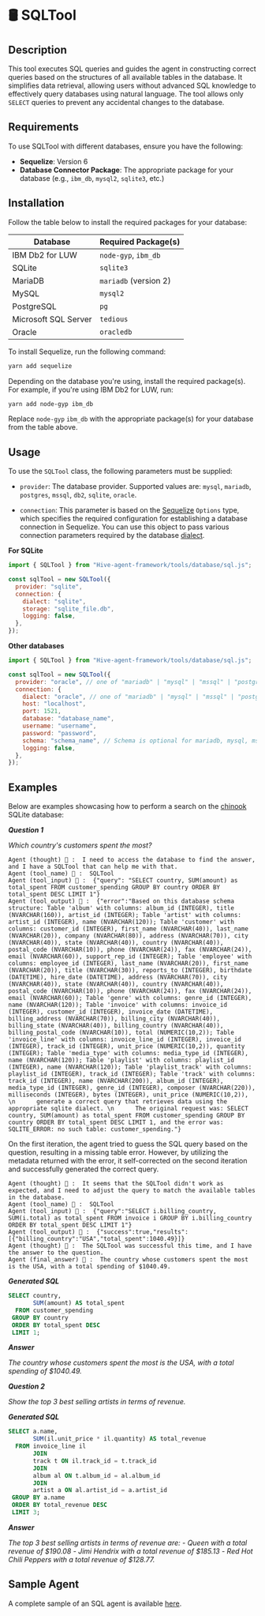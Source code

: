 # 🛢️ SQLTool

## Description

This tool executes SQL queries and guides the agent in constructing correct queries based on the structures of all available tables in the database. It simplifies data retrieval, allowing users without advanced SQL knowledge to effectively query databases using natural language. The tool allows only `SELECT` queries to prevent any accidental changes to the database.

## Requirements

To use SQLTool with different databases, ensure you have the following:

- **Sequelize**: Version 6
- **Database Connector Package**: The appropriate package for your database (e.g., `ibm_db`, `mysql2`, `sqlite3`, etc.)

## Installation

Follow the table below to install the required packages for your database:

| Database             | Required Package(s)   |
| -------------------- | --------------------- |
| IBM Db2 for LUW      | `node-gyp`, `ibm_db`  |
| SQLite               | `sqlite3`             |
| MariaDB              | `mariadb` (version 2) |
| MySQL                | `mysql2`              |
| PostgreSQL           | `pg`                  |
| Microsoft SQL Server | `tedious`             |
| Oracle               | `oracledb`            |

To install Sequelize, run the following command:

```bash
yarn add sequelize
```

Depending on the database you're using, install the required package(s). For example, if you're using IBM Db2 for LUW, run:

```bash
yarn add node-gyp ibm_db
```

Replace `node-gyp` `ibm_db` with the appropriate package(s) for your database from the table above.

## Usage

To use the `SQLTool` class, the following parameters must be supplied:

- `provider`: The database provider. Supported values are: `mysql`, `mariadb`, `postgres`, `mssql`, `db2`, `sqlite`, `oracle`.

- `connection`: This parameter is based on the [Sequelize](https://sequelize.org/api/v6/class/src/sequelize.js~sequelize#instance-constructor-constructor) `Options` type, which specifies the required configuration for establishing a database connection in Sequelize. You can use this object to pass various connection parameters required by the database [dialect](https://sequelize.org/docs/v6/other-topics/dialect-specific-things/).

**For SQLite**

```js
import { SQLTool } from "Hive-agent-framework/tools/database/sql.js";

const sqlTool = new SQLTool({
  provider: "sqlite",
  connection: {
    dialect: "sqlite",
    storage: "sqlite_file.db",
    logging: false,
  },
});
```

**Other databases**

```js
import { SQLTool } from "Hive-agent-framework/tools/database/sql.js";

const sqlTool = new SQLTool({
  provider: "oracle", // one of "mariadb" | "mysql" | "mssql" | "postgres" | "db2"
  connection: {
    dialect: "oracle", // one of "mariadb" | "mysql" | "mssql" | "postgres" | "db2"
    host: "localhost",
    port: 1521,
    database: "database_name",
    username: "username",
    password: "password",
    schema: "schema_name", // Schema is optional for mariadb, mysql, mssql, postgres
    logging: false,
  },
});
```

## Examples

Below are examples showcasing how to perform a search on the [chinook](https://github.com/lerocha/chinook-database) SQLite database:

**_Question 1_**

_Which country's customers spent the most?_

```
Agent (thought) 🤖 :  I need to access the database to find the answer, and I have a SQLTool that can help me with that.
Agent (tool_name) 🤖 :  SQLTool
Agent (tool_input) 🤖 :  {"query": "SELECT country, SUM(amount) as total_spent FROM customer_spending GROUP BY country ORDER BY total_spent DESC LIMIT 1"}
Agent (tool_output) 🤖 :  {"error":"Based on this database schema structure: Table 'album' with columns: album_id (INTEGER), title (NVARCHAR(160)), artist_id (INTEGER); Table 'artist' with columns: artist_id (INTEGER), name (NVARCHAR(120)); Table 'customer' with columns: customer_id (INTEGER), first_name (NVARCHAR(40)), last_name (NVARCHAR(20)), company (NVARCHAR(80)), address (NVARCHAR(70)), city (NVARCHAR(40)), state (NVARCHAR(40)), country (NVARCHAR(40)), postal_code (NVARCHAR(10)), phone (NVARCHAR(24)), fax (NVARCHAR(24)), email (NVARCHAR(60)), support_rep_id (INTEGER); Table 'employee' with columns: employee_id (INTEGER), last_name (NVARCHAR(20)), first_name (NVARCHAR(20)), title (NVARCHAR(30)), reports_to (INTEGER), birthdate (DATETIME), hire_date (DATETIME), address (NVARCHAR(70)), city (NVARCHAR(40)), state (NVARCHAR(40)), country (NVARCHAR(40)), postal_code (NVARCHAR(10)), phone (NVARCHAR(24)), fax (NVARCHAR(24)), email (NVARCHAR(60)); Table 'genre' with columns: genre_id (INTEGER), name (NVARCHAR(120)); Table 'invoice' with columns: invoice_id (INTEGER), customer_id (INTEGER), invoice_date (DATETIME), billing_address (NVARCHAR(70)), billing_city (NVARCHAR(40)), billing_state (NVARCHAR(40)), billing_country (NVARCHAR(40)), billing_postal_code (NVARCHAR(10)), total (NUMERIC(10,2)); Table 'invoice_line' with columns: invoice_line_id (INTEGER), invoice_id (INTEGER), track_id (INTEGER), unit_price (NUMERIC(10,2)), quantity (INTEGER); Table 'media_type' with columns: media_type_id (INTEGER), name (NVARCHAR(120)); Table 'playlist' with columns: playlist_id (INTEGER), name (NVARCHAR(120)); Table 'playlist_track' with columns: playlist_id (INTEGER), track_id (INTEGER); Table 'track' with columns: track_id (INTEGER), name (NVARCHAR(200)), album_id (INTEGER), media_type_id (INTEGER), genre_id (INTEGER), composer (NVARCHAR(220)), milliseconds (INTEGER), bytes (INTEGER), unit_price (NUMERIC(10,2)), \n      generate a correct query that retrieves data using the appropriate sqlite dialect. \n      The original request was: SELECT country, SUM(amount) as total_spent FROM customer_spending GROUP BY country ORDER BY total_spent DESC LIMIT 1, and the error was: SQLITE_ERROR: no such table: customer_spending."}
```

On the first iteration, the agent tried to guess the SQL query based on the question, resulting in a missing table error. However, by utilizing the metadata returned with the error, it self-corrected on the second iteration and successfully generated the correct query.

```
Agent (thought) 🤖 :  It seems that the SQLTool didn't work as expected, and I need to adjust the query to match the available tables in the database.
Agent (tool_name) 🤖 :  SQLTool
Agent (tool_input) 🤖 :  {"query":"SELECT i.billing_country, SUM(i.total) as total_spent FROM invoice i GROUP BY i.billing_country ORDER BY total_spent DESC LIMIT 1"}
Agent (tool_output) 🤖 :  {"success":true,"results":[{"billing_country":"USA","total_spent":1040.49}]}
Agent (thought) 🤖 :  The SQLTool was successful this time, and I have the answer to the question.
Agent (final_answer) 🤖 :  The country whose customers spent the most is the USA, with a total spending of $1040.49.
```

**_Generated SQL_**

```sql
SELECT country,
       SUM(amount) AS total_spent
  FROM customer_spending
 GROUP BY country
 ORDER BY total_spent DESC
 LIMIT 1;
```

**_Answer_**

_The country whose customers spent the most is the USA, with a total spending of $1040.49._

**_Question 2_**

_Show the top 3 best selling artists in terms of revenue._

**_Generated SQL_**

```sql
SELECT a.name,
       SUM(il.unit_price * il.quantity) AS total_revenue
  FROM invoice_line il
       JOIN
       track t ON il.track_id = t.track_id
       JOIN
       album al ON t.album_id = al.album_id
       JOIN
       artist a ON al.artist_id = a.artist_id
 GROUP BY a.name
 ORDER BY total_revenue DESC
 LIMIT 3;
```

**_Answer_**

_The top 3 best selling artists in terms of revenue are:_
_- Queen with a total revenue of \$190.08_
_- Jimi Hendrix with a total revenue of \$185.13_
_- Red Hot Chili Peppers with a total revenue of \$128.77._

## Sample Agent

A complete sample of an SQL agent is available [here](/examples/agents/sql.ts).
